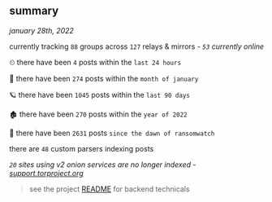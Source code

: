 
## summary
_january 28th, 2022_

currently tracking `88` groups across `127` relays & mirrors - _`53` currently online_

⏲ there have been `4` posts within the `last 24 hours`

🦈 there have been `274` posts within the `month of january`

🪐 there have been `1045` posts within the `last 90 days`

🏚 there have been `270` posts within the `year of 2022`

🦕 there have been `2631` posts `since the dawn of ransomwatch`

there are `48` custom parsers indexing posts

_`20` sites using v2 onion services are no longer indexed - [support.torproject.org](https://support.torproject.org/onionservices/v2-deprecation/)_

> see the project [README](https://github.com/thetanz/ransomwatch#ransomwatch--) for backend technicals
